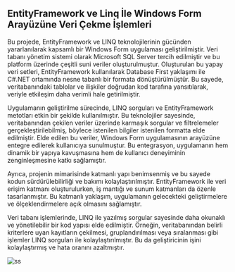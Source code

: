 ## EntityFramework ve Linq İle Windows Form Arayüzüne Veri Çekme İşlemleri
Bu projede, EntityFramework ve LINQ teknolojilerinin gücünden yararlanılarak kapsamlı bir Windows Form uygulaması geliştirilmiştir. Veri tabanı yönetim sistemi olarak Microsoft SQL Server tercih edilmiştir ve bu platform üzerinde çeşitli suni veriler oluşturulmuştur. Oluşturulan bu yapay veri setleri, EntityFramework kullanılarak Database First yaklaşımı ile C#.NET ortamında nesne tabanlı bir formata dönüştürülmüştür. Bu sayede, veritabanındaki tablolar ve ilişkiler doğrudan kod tarafına yansıtılarak, veriyle etkileşim daha verimli hale getirilmiştir.

Uygulamanın geliştirilme sürecinde, LINQ sorguları ve EntityFramework metotları etkin bir şekilde kullanılmıştır. Bu teknolojiler sayesinde, veritabanından çekilen veriler üzerinde karmaşık sorgular ve filtrelemeler gerçekleştirilebilmiş, böylece istenilen bilgiler istenilen formatta elde edilmiştir. Elde edilen bu veriler, Windows Form uygulamasının arayüzüne entegre edilerek kullanıcıya sunulmuştur. Bu entegrasyon, uygulamanın hem dinamik bir yapıya kavuşmasına hem de kullanıcı deneyiminin zenginleşmesine katkı sağlamıştır.

Ayrıca, projenin mimarisinde katmanlı yapı benimsenmiş ve bu sayede kodun sürdürülebilirliği ve bakımı kolaylaştırılmıştır. EntityFramework ile veri erişim katmanı oluşturulurken, iş mantığı ve sunum katmanları da özenle tasarlanmıştır. Bu katmanlı yaklaşım, uygulamanın gelecekteki geliştirmelere ve ölçeklendirmelere açık olmasını sağlamıştır.

Veri tabanı işlemlerinde, LINQ ile yazılmış sorgular sayesinde daha okunaklı ve yönetilebilir bir kod yapısı elde edilmiştir. Örneğin, veritabanından belirli kriterlere uyan kayıtların çekilmesi, gruplandırılması veya sıralanması gibi işlemler LINQ sorguları ile kolaylaştırılmıştır. Bu da geliştiricinin işini kolaylaştırmış ve hata oranını azaltmıştır.

![ss](https://github.com/user-attachments/assets/01d07365-af75-444e-8563-0a787c8d0bc9)
